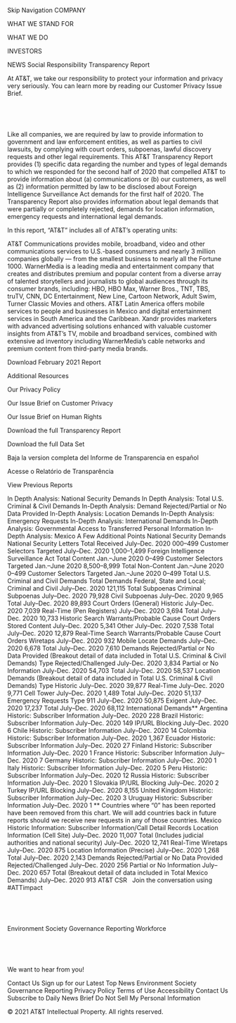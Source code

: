 Skip Navigation
COMPANY
 
WHAT WE STAND FOR
 
WHAT WE DO
 
INVESTORS
 
NEWS
Social Responsibility
Transparency Report

At AT&T, we take our responsibility to protect your information and privacy very seriously. You can learn more by reading our Customer Privacy Issue Brief.

 

 

Like all companies, we are required by law to provide information to government and law enforcement entities, as well as parties to civil lawsuits, by complying with court orders, subpoenas, lawful discovery requests and other legal requirements. This AT&T Transparency Report provides (1) specific data regarding the number and types of legal demands to which we responded for the second half of 2020 that compelled AT&T to provide information about (a) communications or (b) our customers, as well as (2) information permitted by law to be disclosed about Foreign Intelligence Surveillance Act demands for the first half of 2020. The Transparency Report also provides information about legal demands that were partially or completely rejected, demands for location information, emergency requests and international legal demands.

In this report, “AT&T” includes all of AT&T’s operating units:

AT&T Communications provides mobile, broadband, video and other communications services to U.S.-based consumers and nearly 3 million companies globally — from the smallest business to nearly all the Fortune 1000.
WarnerMedia is a leading media and entertainment company that creates and distributes premium and popular content from a diverse array of talented storytellers and journalists to global audiences through its consumer brands, including: HBO, HBO Max, Warner Bros., TNT, TBS, truTV, CNN, DC Entertainment, New Line, Cartoon Network, Adult Swim, Turner Classic Movies and others.
AT&T Latin America offers mobile services to people and businesses in Mexico and digital entertainment services in South America and the Caribbean.
Xandr provides marketers with advanced advertising solutions enhanced with valuable customer insights from AT&T’s TV, mobile and broadband services, combined with extensive ad inventory including WarnerMedia’s cable networks and premium content from third-party media brands.

Download February 2021 Report

Additional Resources
 

Our Privacy Policy

Our Issue Brief on Customer Privacy

Our Issue Brief on Human Rights

Download the full Transparency Report

Download the full Data Set


Baja la version completa del Informe de Transparencia en español

Acesse o Relatório de Transparência

View Previous Reports

In Depth Analysis: National Security Demands
In Depth Analysis: Total U.S. Criminal & Civil Demands
In-Depth Analysis: Demand Rejected/Partial or No Data Provided
In-Depth Analysis: Location Demands
In-Depth Analysis: Emergency Requests
In-Depth Analysis: International Demands
In-Depth Analysis: Governmental Access to Transferred Personal Information
In-Depth Analysis: Mexico
A Few Additional Points
National Security Demands
National Security Letters
Total Received
July–Dec. 2020
000–499
Customer Selectors Targeted
July–Dec. 2020
1,000–1,499
Foreign Intelligence Surveillance Act
Total Content
Jan.–June 2020
0–499
Customer Selectors Targeted
Jan.–June 2020
8,500–8,999
Total Non-Content
Jan.–June 2020
0–499
Customer Selectors Targeted
Jan.–June 2020
0–499
Total U.S. Criminal and Civil Demands
Total Demands
Federal, State and Local; Criminal and Civil
July–Dec. 2020
121,115
Total Subpoenas
Criminal Subpoenas
July–Dec. 2020
79,928
Civil Subpoenas
July–Dec. 2020
9,965
Total
July–Dec. 2020
89,893
Court Orders (General)
Historic
July–Dec. 2020
7,039
Real-Time (Pen Registers)
July–Dec. 2020
3,694
Total
July–Dec. 2020
10,733
Historic Search Warrants/Probable Cause Court Orders
Stored Content
July–Dec. 2020
5,341
Other
July–Dec. 2020
7,538
Total
July–Dec. 2020
12,879
Real-Time Search Warrants/Probable Cause Court Orders
Wiretaps
July–Dec. 2020
932
Mobile Locate Demands
July–Dec. 2020
6,678
Total
July–Dec. 2020
7,610
Demands Rejected/Partial or No Data Provided (Breakout detail of data included in Total U.S. Criminal & Civil Demands)
Type
Rejected/Challenged
July-Dec. 2020
3,834
Partial or No Information
July-Dec. 2020
54,703
Total
July-Dec. 2020
58,537
Location Demands (Breakout detail of data included in Total U.S. Criminal & Civil Demands)
Type
Historic
July–Dec. 2020
39,877
Real-Time
July–Dec. 2020
9,771
Cell Tower
July–Dec. 2020
1,489
Total
July–Dec. 2020
51,137
Emergency Requests
Type
911
July–Dec. 2020
50,875
Exigent
July–Dec. 2020
17,237
Total
July–Dec. 2020
68,112
International Demands**
Argentina
Historic: Subscriber Information
July–Dec. 2020
228
Brazil
Historic: Subscriber Information
July–Dec. 2020
149
IP/URL Blocking
July–Dec. 2020
6
Chile
Historic: Subscriber Information
July–Dec. 2020
14
Colombia
Historic: Subscriber Information
July–Dec. 2020
1,367
Ecuador
Historic: Subscriber Information
July–Dec. 2020
27
Finland
Historic: Subscriber Information
July–Dec. 2020
1
France
Historic: Subscriber Information
July–Dec. 2020
7
Germany
Historic: Subscriber Information
July–Dec. 2020
1
Italy
Historic: Subscriber Information
July–Dec. 2020
5
Peru
Historic: Subscriber Information
July–Dec. 2020
12
Russia
Historic: Subscriber Information
July–Dec. 2020
1
Slovakia
IP/URL Blocking
July–Dec. 2020
2
Turkey
IP/URL Blocking
July–Dec. 2020
8,155
United Kingdom
Historic: Subscriber Information
July–Dec. 2020
3
Uruguay
Historic: Subscriber Information
July–Dec. 2020
1
** Countries where “0” has been reported have been removed from this chart. We will add countries back in future reports should we receive new requests in any of those countries.
Mexico
Historic Information: Subscriber Information/Call Detail Records
Location Information (Cell Site)
July–Dec. 2020
11,007
Total (Includes judicial authorities and national security)
July–Dec. 2020
12,741
Real-Time
Wiretaps
July–Dec. 2020
875
Location Information (Precise)
July–Dec. 2020
1,268
Total
July–Dec. 2020
2,143
Demands Rejected/Partial or No Data Provided
Rejected/Challenged
July–Dec. 2020
256
Partial or No Information
July–Dec. 2020
657
Total (Breakout detail of data included in Total Mexico Demands)
July–Dec. 2020
913
AT&T CSR
 
Join the conversation using #ATTimpact
 

 

 

Environment
Society
Governance
Reporting
Workforce

 

 

We want to hear from you!

Contact Us
Sign up for our Latest Top News
Environment
Society
Governance
Reporting
Privacy Policy Terms of Use Accessibility Contact Us Subscribe to Daily News Brief Do Not Sell My Personal Information

© 2021 AT&T Intellectual Property. All rights reserved.